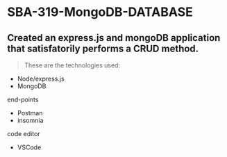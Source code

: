# SBA-319-MongoDB-DATABASE

## Created an express.js and mongoDB application that satisfatorily performs a CRUD method.

> These are the technologies used:
- Node/express.js
- MongoDB

end-points
- Postman
- insomnia

code editor
- VSCode

